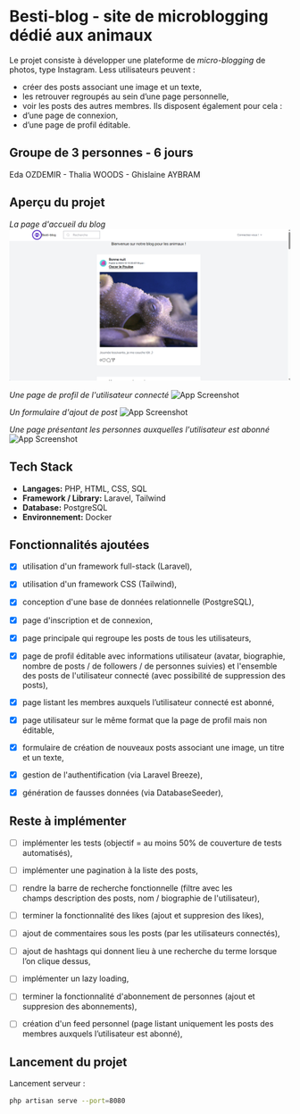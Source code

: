 # Besti-blog - site de microblogging dédié aux animaux

Le projet consiste à développer une plateforme de *micro-blogging* de photos, type Instagram. 
Less utilisateurs peuvent :
- créer des posts associant une image et un texte,
- les retrouver regroupés au sein d’une page personnelle,
- voir les posts des autres membres.
Ils disposent également pour cela : 
- d’une page de connexion,
- d’une page de profil éditable.

## Groupe de 3 personnes - 6 jours

Eda OZDEMIR - Thalia WOODS - Ghislaine AYBRAM

## Aperçu du projet

*La page d'accueil du blog*
![App Screenshot](/public/images/page_accueil_non_connecte.png)

*Une page de profil de l'utilisateur connecté*
![App Screenshot](/react-app/src/assets/images/page_details_produit.jpg)

*Un formulaire d'ajout de post*
![App Screenshot](/react-app/src/assets/images/page_admin.jpg)

*Une page présentant les personnes auxquelles l'utilisateur est abonné*
![App Screenshot](/react-app/src/assets/images/formulaire_creation_compte.jpg)

## Tech Stack

- **Langages:** PHP, HTML, CSS, SQL
- **Framework / Library:** Laravel, Tailwind
- **Database:** PostgreSQL
- **Environnement:** Docker

## Fonctionnalités ajoutées

- [X] utilisation d'un framework full-stack (Laravel),
- [X] utilisation d'un framework CSS (Tailwind),
- [X] conception d'une base de données relationnelle (PostgreSQL),
- [X] page d'inscription et de connexion,
- [X] page principale qui regroupe les posts de tous les utilisateurs,
- [X] page de profil éditable avec informations utilisateur (avatar, biographie, nombre de posts / de followers / de personnes suivies) et l'ensemble des posts de l'utilisateur connecté (avec possibilité de suppression des posts),
- [X] page listant les membres auxquels l’utilisateur connecté est abonné,
- [X] page utilisateur sur le même format que la page de profil mais non éditable,
- [X] formulaire de création de nouveaux posts associant une image, un titre et un texte,
- [X] gestion de l'authentification (via Laravel Breeze),
- [X] génération de fausses données (via DatabaseSeeder),


## Reste à implémenter

- [ ] implémenter les tests (objectif = au moins 50% de couverture de tests automatisés),
- [ ] implémenter une pagination à la liste des posts,
- [ ] rendre la barre de recherche fonctionnelle (filtre avec les champs description des posts, nom / biographie de l'utilisateur),
- [ ] terminer la fonctionnalité des likes (ajout et suppresion des likes),
- [ ] ajout de commentaires sous les posts (par les utilisateurs connectés),
- [ ] ajout de hashtags qui donnent lieu à une recherche du terme lorsque l’on clique dessus,
- [ ] implémenter un lazy loading,
- [ ] terminer la fonctionnalité d'abonnement de personnes (ajout et suppresion des abonnements),
- [ ] création d'un feed personnel (page listant uniquement les posts des membres auxquels l’utilisateur est abonné),

      
## Lancement du projet

Lancement serveur :

```bash
php artisan serve --port=8080
```
